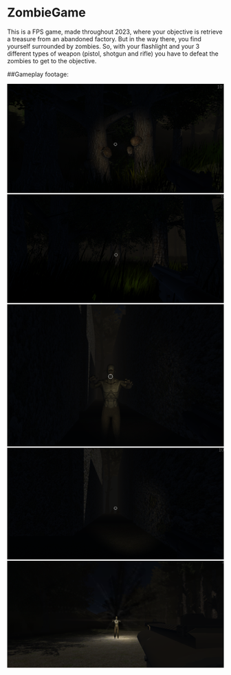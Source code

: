 # ZombieGame
This is a FPS game, made throughout 2023, where your objective is retrieve a treasure from an abandoned factory. But in the way there, you find yourself surrounded by zombies. So, with your flashlight and your 3 different types of weapon (pistol, shotgun and rifle) you have to defeat the zombies to get to the objective.

##Gameplay footage:

![Gameplay Footage4](Images/gameplay5.png)
![Gameplay Footage1](Images/gameplay1.png)
![Gameplay Footage2](Images/gameplay2.png)
![Gameplay Footage3](Images/gameplay3.png)
![Gameplay Footage4](Images/gameplay4.png)

